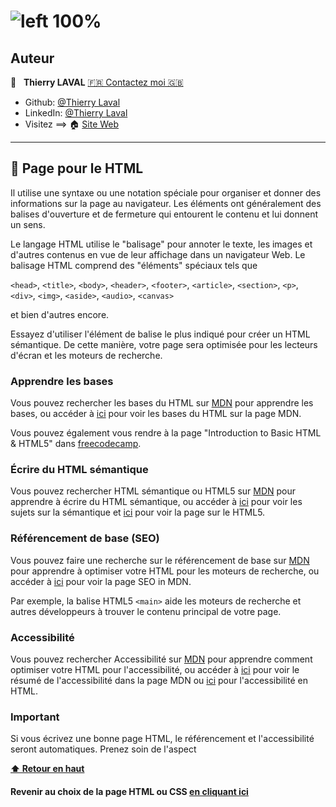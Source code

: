 # ![left 100%](https://raw.githubusercontent.com/thierry-laval/archives/master/images/logo-portfolio.png "Un bien beau logo !")

## Auteur

👤 &nbsp; **Thierry LAVAL** [🇫🇷 Contactez moi 🇬🇧](<contact@thierrylaval.dev>)

* Github: [@Thierry Laval](https://github.com/thierry-laval)
* LinkedIn: [@Thierry Laval](https://www.linkedin.com/in/thierry-laval)
* Visitez ==> 🏠 [Site Web](https://thierrylaval.dev)

***

## 📎 Page pour le HTML

Il utilise une syntaxe ou une notation spéciale pour organiser et donner des informations sur la page au navigateur. Les éléments ont généralement des balises d'ouverture et de fermeture qui entourent le contenu et lui donnent un sens.

Le langage HTML utilise le "balisage" pour annoter le texte, les images et d'autres contenus en vue de leur affichage dans un navigateur Web. Le balisage HTML comprend des "éléments" spéciaux tels que

`<head>`, `<title>`, `<body>`, `<header>`, `<footer>`, `<article>`, `<section>`, `<p>`, `<div>`, `<img>`, `<aside>`, `<audio>`, `<canvas>` 

et bien d'autres encore.

Essayez d'utiliser l'élément de balise le plus indiqué pour créer un HTML sémantique. De cette manière, votre page sera optimisée pour les lecteurs d'écran et les moteurs de recherche.

### Apprendre les bases

Vous pouvez rechercher les bases du HTML sur [MDN](https://developer.mozilla.org/fr/) pour apprendre les bases, ou accéder à [ici](https://developer.mozilla.org/fr/docs/Learn/Getting_started_with_the_web/HTML_basics) pour voir les bases du HTML sur la page MDN.

Vous pouvez également vous rendre à la page "Introduction to Basic HTML & HTML5" dans [freecodecamp](https://learn.freecodecamp.org/responsive-web-design/basic-html-and-html5).

### Écrire du HTML sémantique

Vous pouvez rechercher HTML sémantique ou HTML5 sur [MDN](https://developer.mozilla.org/fr/) pour apprendre à écrire du HTML sémantique, ou accéder à [ici](https://developer.mozilla.org/fr/docs/Glossary/Semantics) pour voir les sujets sur la sémantique et [ici](https://developer.mozilla.org/fr/docs/Web/Guide/HTML/HTML5) pour voir la page sur le HTML5.

### Référencement de base (SEO)

Vous pouvez faire une recherche sur le référencement de base sur [MDN](https://developer.mozilla.org/fr/) pour apprendre à optimiser votre HTML pour les moteurs de recherche, ou accéder à [ici](https://developer.mozilla.org/fr/docs/Glossary/SEO) pour voir la page SEO in MDN.

Par exemple, la balise HTML5 `<main>` aide les moteurs de recherche et autres développeurs à trouver le contenu principal de votre page.

### Accessibilité

Vous pouvez rechercher Accessibilité sur [MDN](https://developer.mozilla.org/fr/) pour apprendre comment optimiser votre HTML pour l'accessibilité, ou accéder à [ici](https://developer.mozilla.org/fr/docs/Learn/Accessibility) pour voir le résumé de l'accessibilité dans la page MDN ou [ici](https://developer.mozilla.org/fr/docs/Learn/Accessibility/HTML) pour l'accessibilité en HTML.

### Important

Si vous écrivez une bonne page HTML, le référencement et l'accessibilité seront automatiques. Prenez soin de l'aspect

**[⬆ Retour en haut](#auteur)**

#### Revenir au choix de la page HTML ou CSS [en cliquant ici](./../summary.md)
